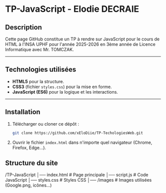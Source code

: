 # TP-JavaScript - Elodie DECRAIE

## Description
Cette page GitHub constitue un TP à rendre sur JavaScript pour le cours de HTML à l'INSA UPHF pour l'année 2025-2026 en 3ème année de Licence Informatique avec Mr. TOMCZAK.

---

## Technologies utilisées
- **HTML5** pour la structure.  
- **CSS3** (fichier `styles.css`) pour la mise en forme.  
- **JavaScript (ES6)** pour la logique et les interactions.  

---

## Installation
1. Télécharger ou cloner ce dépôt :  
   ```bash
   git clone https://github.com/xEloDiie/TP-TechologiesWeb.git

2. Ouvrir le fichier `index.html` dans n'importe quel navigateur (Chrome, Firefox, Edge…).


## Structure du site
/TP-JavaScript
│── index.html        # Page principale
│── script.js         # Code JavaScript
│── styles.css        # Styles CSS
│── /images           # Images utilisées (Google.png, icônes…)

